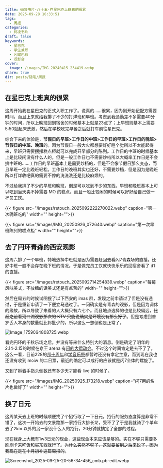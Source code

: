 ```yaml
---
title: 码凌书片·八十五·在星巴克上班真的很累
date: 2025-09-28 16:33:51
tags:
  - 周报
categories:
  - 码凌书片
draft: false
keywords:
  - 星巴克
  - 学生兼职
  - 闪耀色彩
  - 观影会
cover:
  image: /images/IMG_20240415_234419.webp
share: true
dir: posts/随笔/周报
---
```


## 在星巴克上班真的很累

这周开始我在星巴克的正式入职工作了。说真的……很累，因为刚开始记配方需要时间，而且上来就给我排了不少的打烊班和早班。考虑到我通勤差不多需要40分钟的时间，所以上晚班回到宿舍的时候基本上就是23点了；上早班则基本上需要5:50就起床洗漱，然后在学校吃完早餐之后就打车前往星巴克。

综合下来的体验是，**节假日的早班>工作日的中班>工作日的早班>工作日的晚班>节假日的中班、晚班**的。因为节假日一般大火都想要好好睡个觉所以不太能起得来，早班只需要摆摆糕点柜就可以完成开早部分的陈列。工作日的中班的时候基本上是比较闲没有什么人的，但是一般工作日也不需要炒档所以大概率工作日是不会排中班的……工作日的早班基本上是需要炒档的，但是不会像节假日那么变态，而且早班一定比晚班轻松。工作日的晚班其实也还好，不需要炒档，但是因为是晚班所以打烊收吧真的需要不停的洗洗洗还是比较麻烦的。

不过给我排了不少的早班和晚班，倒是可以吃到不少的东西。早班和晚班基本上可以吃到当天卖不掉需要 MO 的糕点，而且一般比较闲的时候可以好好给自己做一杯员工饮。

{{< figure src="/images/retouch_2025092222270022.webp" caption="第一次晚班吃的" width="" height="">}}

{{< figure src="/images/IMG_20250926_072640.webp" caption="第一次早班陈列的糕点柜" width="" height="">}}

## 去了円环青森的西安观影

这周六排了一个早班，特地选择中班就是因为需要赶回去看闪7青森场的直播。还好中班一般不会存在晚下班的情况，于是做完员工饮就快快乐乐的回宿舍看了 d1的直播。

{{< figure src="/images/retouch_2025092714254839.webp" caption="莓莓风味美式，不放糖的话美式还是有点苦的" width="" height="">}}

然后在周五的时候试图搜了以下西安的 imas 群，发现之前申请过了但是没有通过，于是重新申请了一下便立马通过了。一问确实是有青森的观影，但是因为调休的缘故，所以导致了来看的人大概只有六七个。而且地点选择的也是比较偏远，~~比起之前看河口湖观影那次的 KTV 只能说确实是环境没有那么好了~~。但是考虑到普罗丢人本身的数量就比邦批少的，所以这么一想倒也是正常了。

![Image_1759064808725.webp](/images/image_1759064808725.webp)

看完円环的千秋乐场之后，并没有等来什么特别大的消息。倒是确定了明年的2.14-2.15的时候在京王 arena 有[闪的大运动会](https://idolmaster-official.jp/live_event/283pro_kansyasai/)。不过这个时间肯定是去不了了，这么一看，目前228的[邦十周年](https://bang-dream.com/events/bangdream-10th-anniversary-live)和[学音乐祭](https://idolmaster-official.jp/live_event/gkmas_musicfestival/)都暂时还没有拿定主意，而到现在我也还没有收到 moiw 的二日票，最近的确定可以成行的应该就是闪7全体的螺旋了。

又到了掰着手指头倒数还有多少天才能看 live 的时候了。

{{< figure src="/images/IMG_20250925_173218.webp" caption="闪7用的名片也做好了" width="" height="">}}

## 换了日元

这周某天去上班的时候顺便找了个招行取了一下日元，招行的服务态度算是非常不错了，这次一开始去的文景路那一家招行大排长龙，受不了了于是我就骑了个单车去了2km 以外的另一家没什么人的招行，20分钟就搞定了全部的过程。

现在我身上大概有1w3日元的现金，这些现金本来应该是够的。实在不够只需要多刷刷卡来吃饭和买东西就行了。~~为什么突然不够了，这就要留到之后来说了，因为我现在是在十月初补这篇周报的~~。

![Screenshot_2025-09-25-20-56-34-456_cmb.pb-edit.webp](/images/screenshot_2025-09-25-20-56-34-456_cmb.pb-edit.webp)